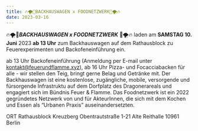 ```yaml
---
title: 🔥🌪🍕BACKHAUSWAGEN x FOODNETZWERK🍕🌪🔥
date: 2023-03-16
---
```


🔥🌪🍕***BACKHAUSWAGEN x FOODNETZWERK*** 🍕🌪🔥 laden am **SAMSTAG 10. Juni** 2023 **ab 13 Uhr** zum Backhauswagen auf dem Rathausblock zu Feuerexperimenten und Backofeneinführung ein.

ab 13 Uhr Backofeneinführung (Anmeldung per E-mail unter kontakt@feuerundflamme.xyz), ab 16 Uhr Pizza- und Focacciabacken für alle - wir stellen den Teig, bringt gerne Belag und Getränke mit.
Der Backhauswagen ist eine kostenlose, zugängliche, mobile, versorgende und fürsorgende Infrastruktu auf dem Dorfplatz des Dragonerareals und engagiert sich im Bündnis Feuer & Flamme.
Das Foodnetzwerk ist ein 2022 gegründetes Netzwerk von und für AkteurInnen, die sich mit dem Kochen und Essen als “Urbanen Praxis” auseinandersetzten. 

ORT Rathausblock Kreuzberg Obentrautstraße 1-21 Alte Reithalle 10961 Berlin
